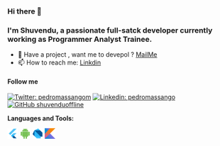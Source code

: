 ### Hi there 👋

### I'm Shuvendu, a passionate full-satck developer currently working as Programmer Analyst Trainee.
- 🤔 Have a project , want me to devepol ? [MailMe](https://mail.google.com/mail/?view=cm&fs=1&to=shuvenduoffline@gmail.com&su=Hi,Lets_Develop&body=Enter_your_requiremet_here)
- 📫 How to reach me: [Linkdin](https://linkedin.com/in/shuvendu-dhal-656b641)


#### Follow me
[![Twitter: pedromassangom](https://img.shields.io/twitter/follow/shuveduoffline?style=social)](https://twitter.com/shuenduoffline)
[![Linkedin: pedromassango](https://img.shields.io/badge/-shuvenduoffline-blue?style=flat-square&logo=Linkedin&logoColor=white&link=https://www.linkedin.com/in/shuvendu-dhal-656b641/)](https://www.linkedin.com/in/shuvendu-dhal-656b641/)
[![GitHub shuvenduoffline](https://img.shields.io/github/followers/shuvenduoffline?label=follow&style=social)](https://github.com/shuvenduoffline)

**Languages and Tools:**  

<code><img height="24" src="https://raw.githubusercontent.com/github/explore/80688e429a7d4ef2fca1e82350fe8e3517d3494d/topics/flutter/flutter.png"></code>
<code><img height="24" src="https://raw.githubusercontent.com/github/explore/80688e429a7d4ef2fca1e82350fe8e3517d3494d/topics/android/android.png"></code>
<code><img height="24" src="https://raw.githubusercontent.com/github/explore/80688e429a7d4ef2fca1e82350fe8e3517d3494d/topics/dart/dart.png"></code>
<code><img height="24" src="https://raw.githubusercontent.com/github/explore/80688e429a7d4ef2fca1e82350fe8e3517d3494d/topics/kotlin/kotlin.png"></code>


<!--
**shuvenduoffline/shuvenduoffline** is a ✨ _special_ ✨ repository because its `README.md` (this file) appears on your GitHub profile.

Here are some ideas to get you started:
- 🔭 I’m currently working at [Nevercode](https://nevercode.io/).

- 🥇 I have the [Google Associate Android Developer](https://www.credential.net/019829f6-f752-41e2-9f11-18adb584664a) certification
- 👯 I’m looking to collaborate on [Youtube](https://www.youtube.com/channel/UCBiJzXGvkuT9aG2Yq8BYYnQ).
- 😄 Pronouns: He/His
- ⚡ Fun fact: I don't drink Coffee, it makes me asleep.
<img src="https://github-readme-stats.vercel.app/api?username=shuvenduoffline&&show_icons=true&title_color=00bfff&icon_color=00bfff&text_color=ffffff&bg_color=151515">
- 🔭 I’m currently working on Cognizent
- 🌱 I’m currently learning ...
- 👯 I’m looking to collaborate on ...
- 🤔 I’m looking for help with ...
- 💬 Ask me about ...
- 📫 How to reach me: ...
- 😄 Pronouns: ...
- ⚡ Fun fact: ...
-->
